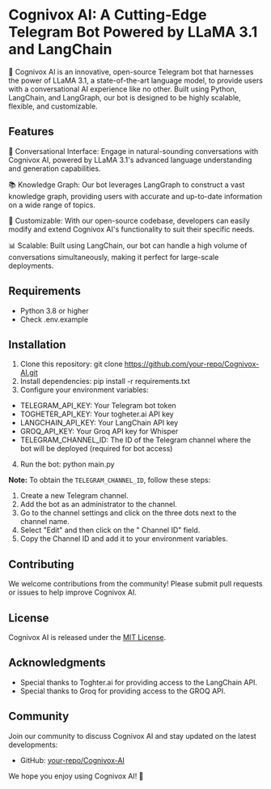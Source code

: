 # Cognivox AI: A Cutting-Edge Telegram Bot Powered by LLaMA 3.1 and LangChain

🚀 Cognivox AI is an innovative, open-source Telegram bot that harnesses the power of LLaMA 3.1, a state-of-the-art language model, to provide users with a conversational AI experience like no other. Built using Python, LangChain, and LangGraph, our bot is designed to be highly scalable, flexible, and customizable.

## Features

💬 Conversational Interface: Engage in natural-sounding conversations with Cognivox AI, powered by LLaMA 3.1's advanced language understanding and generation capabilities.

📚 Knowledge Graph: Our bot leverages LangGraph to construct a vast knowledge graph, providing users with accurate and up-to-date information on a wide range of topics.

🤖 Customizable: With our open-source codebase, developers can easily modify and extend Cognivox AI's functionality to suit their specific needs.

📊 Scalable: Built using LangChain, our bot can handle a high volume of conversations simultaneously, making it perfect for large-scale deployments.

## Requirements

* Python 3.8 or higher
* Check .env.example

## Installation

1. Clone this repository: git clone https://github.com/your-repo/Cognivox-AI.git
2. Install dependencies: pip install -r requirements.txt
3. Configure your environment variables:
 * TELEGRAM_API_KEY: Your Telegram bot token
 * TOGHETER_API_KEY: Your togheter.ai API key
 * LANGCHAIN_API_KEY: Your LangChain API key
 * GROQ_API_KEY: Your Groq API key for Whisper
 * TELEGRAM_CHANNEL_ID: The ID of the Telegram channel where the bot will be deployed (required for bot access)
4. Run the bot: python main.py

**Note:** To obtain the `TELEGRAM_CHANNEL_ID`, follow these steps:

1. Create a new Telegram channel.
2. Add the bot as an administrator to the channel.
3. Go to the channel settings and click on the three dots next to the channel name.
4. Select "Edit" and then click on the " Channel ID" field.
5. Copy the Channel ID and add it to your environment variables.

## Contributing

We welcome contributions from the community! Please submit pull requests or issues to help improve Cognivox AI.

## License

Cognivox AI is released under the [MIT License](https://opensource.org/licenses/MIT).

## Acknowledgments

* Special thanks to Toghter.ai for providing access to the LangChain API.
* Special thanks to Groq for providing access to the GROQ API.

## Community

Join our community to discuss Cognivox AI and stay updated on the latest developments:

* GitHub: [your-repo/Cognivox-AI](https://github.com/your-repo/Cognivox-AI)

We hope you enjoy using Cognivox AI! 🤗
